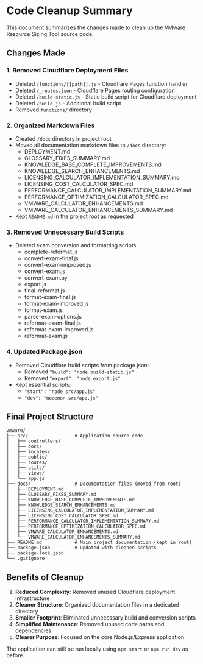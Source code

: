 # Code Cleanup Summary

This document summarizes the changes made to clean up the VMware Resource Sizing Tool source code.

## Changes Made

### 1. Removed Cloudflare Deployment Files
- Deleted `/functions/[[path]].js` - Cloudflare Pages function handler
- Deleted `/_routes.json` - Cloudflare Pages routing configuration
- Deleted `/build-static.js` - Static build script for Cloudflare deployment
- Deleted `/build.js` - Additional build script
- Removed `functions/` directory

### 2. Organized Markdown Files
- Created `/docs` directory in project root
- Moved all documentation markdown files to `/docs` directory:
  - DEPLOYMENT.md
  - GLOSSARY_FIXES_SUMMARY.md
  - KNOWLEDGE_BASE_COMPLETE_IMPROVEMENTS.md
  - KNOWLEDGE_SEARCH_ENHANCEMENTS.md
  - LICENSING_CALCULATOR_IMPLEMENTATION_SUMMARY.md
  - LICENSING_COST_CALCULATOR_SPEC.md
  - PERFORMANCE_CALCULATOR_IMPLEMENTATION_SUMMARY.md
  - PERFORMANCE_OPTIMIZATION_CALCULATOR_SPEC.md
  - VMWARE_CALCULATOR_ENHANCEMENTS.md
  - VMWARE_CALCULATOR_ENHANCEMENTS_SUMMARY.md
- Kept `README.md` in the project root as requested

### 3. Removed Unnecessary Build Scripts
- Deleted exam conversion and formatting scripts:
  - complete-reformat.js
  - convert-exam-final.js
  - convert-exam-improved.js
  - convert-exam.js
  - convert_exam.py
  - export.js
  - final-reformat.js
  - format-exam-final.js
  - format-exam-improved.js
  - format-exam.js
  - parse-exam-options.js
  - reformat-exam-final.js
  - reformat-exam-improved.js
  - reformat-exam.js

### 4. Updated Package.json
- Removed Cloudflare build scripts from package.json:
  - Removed `"build": "node build-static.js"`
  - Removed `"export": "node export.js"`
- Kept essential scripts:
  - `"start": "node src/app.js"`
  - `"dev": "nodemon src/app.js"`

## Final Project Structure

```
vmware/
├── src/                 # Application source code
│   ├── controllers/
│   ├── docs/
│   ├── locales/
│   ├── public/
│   ├── routes/
│   ├── utils/
│   ├── views/
│   └── app.js
├── docs/                # Documentation files (moved from root)
│   ├── DEPLOYMENT.md
│   ├── GLOSSARY_FIXES_SUMMARY.md
│   ├── KNOWLEDGE_BASE_COMPLETE_IMPROVEMENTS.md
│   ├── KNOWLEDGE_SEARCH_ENHANCEMENTS.md
│   ├── LICENSING_CALCULATOR_IMPLEMENTATION_SUMMARY.md
│   ├── LICENSING_COST_CALCULATOR_SPEC.md
│   ├── PERFORMANCE_CALCULATOR_IMPLEMENTATION_SUMMARY.md
│   ├── PERFORMANCE_OPTIMIZATION_CALCULATOR_SPEC.md
│   ├── VMWARE_CALCULATOR_ENHANCEMENTS.md
│   └── VMWARE_CALCULATOR_ENHANCEMENTS_SUMMARY.md
├── README.md            # Main project documentation (kept in root)
├── package.json         # Updated with cleaned scripts
├── package-lock.json
└── .gitignore
```

## Benefits of Cleanup

1. **Reduced Complexity**: Removed unused Cloudflare deployment infrastructure
2. **Cleaner Structure**: Organized documentation files in a dedicated directory
3. **Smaller Footprint**: Eliminated unnecessary build and conversion scripts
4. **Simplified Maintenance**: Removed unused code paths and dependencies
5. **Clearer Purpose**: Focused on the core Node.js/Express application

The application can still be run locally using `npm start` or `npm run dev` as before.